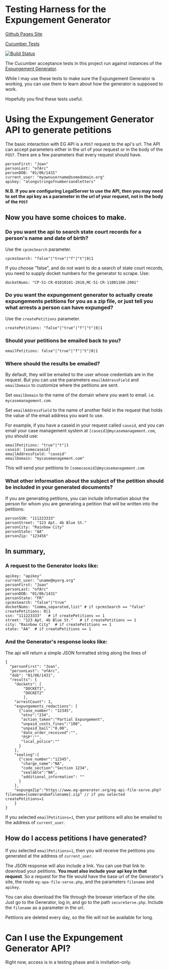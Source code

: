 # Testing Harness for the Expungement Generator

[Github Pages Site](https://clsphila.github.io/eg-cucumber)

[Cucumber Tests](https://clsphila.github.io/eg-cucumber/tests)

[![Build Status](https://travis-ci.org/CLSPhila/eg-cucumber.svg?branch=master)](https://travis-ci.org/CLSPhila/eg-cucumber)

The Cucumber acceptance tests in this project run against instances of the [Expungement Generator](https://github.com/mhollander/Expungement-Generator).

While I may use these tests to make sure the Expungement Generator is working, you can use them to learn about how the generator is supposed to work.

Hopefully you find these tests useful.


# Using the Expungement Generator API to generate petitions

The basic interaction with EG API is a `POST` request to the api's url. The API can accept parameters either in the url of your request or in the body of the `POST`. There are a few parameters that every request should have.

    personFirst: "Joan"
    personLast: "ofArc"
    personDOB: "01/06/1431"
    current_user: "myownusername@somedomain.org"
    apikey: "alongstringofnumbersandletters"

**N.B. If you are configuring LegalServer to use the API, then you may need to set the api key as a parameter in the url of your request, not in the body of the `POST`**

## Now you have some choices to make.

### Do you want the api to search state court records for a person's name and date of birth?

Use the `cpcmsSearch` parameter.

    cpcmsSearch: "false"|"true"|"f"|"t"|0|1

If you choose "false", and do not want to do a search of state court records, you need to supply docket numbers for the generator to scrape. Use:

    docketNums: "CP-51-CR-01010101-2010,MC-51-CR-11001100-2001"

### Do you want the expungement generator to actually create expungements petitions for you as a zip file, or just tell you what arrests a person can have expunged?

Use the `createPetitions` parameter.

    createPetitions: "false"|"true"|"f"|"t"|0|1

### Should your petitions be emailed back to you?

    emailPetitions: false"|"true"|"f"|"t"|0|1

### Where should the results be emailed?

By default, they will be emailed to the user whose credentials are in the request. But you can use the parameters `emailAddressField` and `emailDomain` to customize where the petitions are sent.

Set `emailDomain` to the name of the domain where you want to email. i.e. `mycasemanagement.com`.

Set `emailAddressField` to the name of another field in the request that holds the value of the email address you want to use.

For example, if you have a caseid in your request called `caseid`, and you can email your case management system at `[caseid]@mycasemanagement.com`, you should use:

    emailPetitions: "true"|"t"|1
    caseid: [somecaseid]
    emailAddressField: "caseid"
    emailDomain: "mycasemanagement.com"

This will send your petitions to `[somecaseid]@mycasemanagement.com`

### What other information about the subject of the petition should be included in your generated documents?

If you are generating petitions, you can include information about the person for whom you are generating a petition that will be written into the petitions:

    personSSN: "111223333"
    personStreet: "123 Apt. 4b Blue St."
    personCity: "Rainbow City"
    personState: "AA"
    personZip: "123456"

## In summary,

### A request to the Generator looks like:

    apikey: "apikey"
    current_user: "uname@myorg.org"
    personFirst: "Joan"
    personLast: "ofArc"
    personDOB: "01/06/1431"
    personState: "FR"
    cpcmsSearch: "false"|"true"
    docketNums: "Comma,separated,list" # if cpcmsSearch == "false"
    createPetitions: 0|1
    ssn: "111223333"   # if createPetitions == 1
    street: "123 Apt. 4b Blue St."   # if createPetitions == 1
    city: "Rainbow City"  # if createPetitions == 1
    state: "AA"  # if createPetitions == 1

### And the Generator's response looks like:

The api will return a simple JSON formatted string along the lines of

    {
      "personFirst": "Joan",
      "personLast": "ofArc",
      "dob": "01/06/1431",
      "results": {
        "dockets": [
            "DOCKET1",
            "DOCKET2"
            ],
        "arrestCount": 1,
        "expungements_redactions": [
          {"case_number": "12345",
           "otns":"234",
           "action_taken":"Partial Expungement",
           "unpaid_costs_fines":"100",
           "unpaid_bail":"0.00",
           "date_order_received":"",
           "PSP":"",
           "local_police":""
          }
        ],
        "sealing":[
          {"case_number":"12345",
           "charge_name":"NA",
           "code_section":"Section 1234",
           "sealable":"NA",
           "additional_information": ""
          }
        ],
        "expungeZip":"https://www.eg-generator.org/eg-api-file-serve.php?filename=[somerandomfilename].zip" // if you selected createPetitions=1
        }
    }

If you selected `emailPetitions=1`, then your petitions will also be emailed to the address of `current_user`.

## How do I access petitions I have generated?

If you selected `emailPetitions=1`, then you will receive the petitions you generated at the address of `current_user`.

The JSON response will also include a link. You can use that link to download your petitions. __You must also include your api key in that request__. So a request for the file would have the base url of the Generator's site, the route `eg-apa-file-serve.php`, and the parameters `filename` and `apikey`.

You can also download the file through the browser interface of the site. Just go to the Generator, log in, and go to the path `secureServe.php`. Include the `filename` as a parameter in the url.

Petitions are deleted every day, so the file will not be available for long.

# Can I use the Expungement Generator API?

Right now, access is in a testing phase and is invitation-only.
